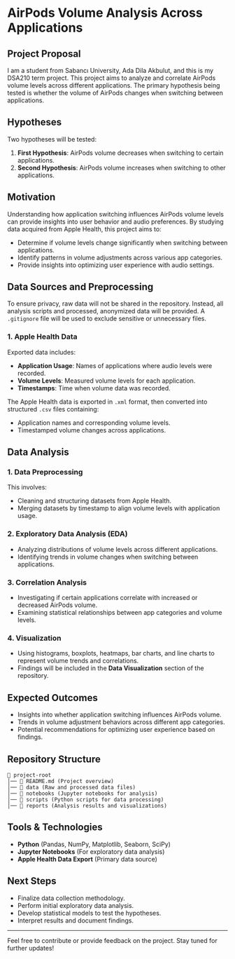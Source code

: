 # AirPods Volume Analysis Across Applications

## Project Proposal
I am a student from Sabancı University, Ada Dila Akbulut, and this is my DSA210 term project. This project aims to analyze and correlate AirPods volume levels across different applications. The primary hypothesis being tested is whether the volume of AirPods changes when switching between applications.

## Hypotheses
Two hypotheses will be tested:

1. **First Hypothesis**: AirPods volume decreases when switching to certain applications.
2. **Second Hypothesis**: AirPods volume increases when switching to other applications.

## Motivation
Understanding how application switching influences AirPods volume levels can provide insights into user behavior and audio preferences. By studying data acquired from Apple Health, this project aims to:

- Determine if volume levels change significantly when switching between applications.
- Identify patterns in volume adjustments across various app categories.
- Provide insights into optimizing user experience with audio settings.

## Data Sources and Preprocessing
To ensure privacy, raw data will not be shared in the repository. Instead, all analysis scripts and processed, anonymized data will be provided. A `.gitignore` file will be used to exclude sensitive or unnecessary files.

### 1. Apple Health Data
Exported data includes:
- **Application Usage**: Names of applications where audio levels were recorded.
- **Volume Levels**: Measured volume levels for each application.
- **Timestamps**: Time when volume data was recorded.

The Apple Health data is exported in `.xml` format, then converted into structured `.csv` files containing:
- Application names and corresponding volume levels.
- Timestamped volume changes across applications.

## Data Analysis
### 1. Data Preprocessing
This involves:
- Cleaning and structuring datasets from Apple Health.
- Merging datasets by timestamp to align volume levels with application usage.

### 2. Exploratory Data Analysis (EDA)
- Analyzing distributions of volume levels across different applications.
- Identifying trends in volume changes when switching between applications.

### 3. Correlation Analysis
- Investigating if certain applications correlate with increased or decreased AirPods volume.
- Examining statistical relationships between app categories and volume levels.

### 4. Visualization
- Using histograms, boxplots, heatmaps, bar charts, and line charts to represent volume trends and correlations.
- Findings will be included in the **Data Visualization** section of the repository.

## Expected Outcomes
- Insights into whether application switching influences AirPods volume.
- Trends in volume adjustment behaviors across different app categories.
- Potential recommendations for optimizing user experience based on findings.

## Repository Structure
```
📂 project-root
│── 📄 README.md (Project overview)
│── 📂 data (Raw and processed data files)
│── 📂 notebooks (Jupyter notebooks for analysis)
│── 📂 scripts (Python scripts for data processing)
│── 📂 reports (Analysis results and visualizations)
```

## Tools & Technologies
- **Python** (Pandas, NumPy, Matplotlib, Seaborn, SciPy)
- **Jupyter Notebooks** (For exploratory data analysis)
- **Apple Health Data Export** (Primary data source)

## Next Steps
- Finalize data collection methodology.
- Perform initial exploratory data analysis.
- Develop statistical models to test the hypotheses.
- Interpret results and document findings.

---
Feel free to contribute or provide feedback on the project. Stay tuned for further updates!
